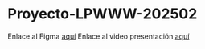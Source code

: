 # Proyecto-LPWWW-202502
Enlace al Figma [aquí](https://www.figma.com/design/1jW0bbqzEnghEEiTB3Hj3I/P%C3%A1gina-Web-Fukusuke?node-id=0-1&t=F5y3Ws43I2ALGzC3-1)
Enlace al video presentación [aquí](https://youtu.be/Q1LeVbsQqNY)
